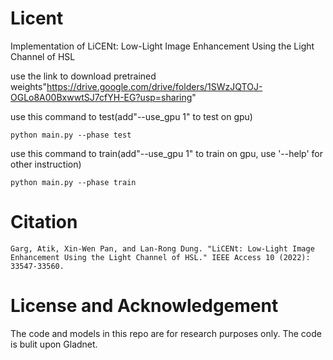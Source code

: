# Licent
Implementation of LiCENt: Low-Light Image Enhancement Using the Light Channel of HSL


use the link to download pretrained weights"https://drive.google.com/drive/folders/1SWzJQTOJ-OGLo8A00BxwwtSJ7cfYH-EG?usp=sharing"

use this command to test(add"--use_gpu 1" to test on gpu)
```
python main.py --phase test
```

use this command to train(add"--use_gpu 1" to train on gpu, use '--help' for other instruction)
```
python main.py --phase train 
```

# Citation
```
Garg, Atik, Xin-Wen Pan, and Lan-Rong Dung. "LiCENt: Low-Light Image Enhancement Using the Light Channel of HSL." IEEE Access 10 (2022): 33547-33560.
```
# License and Acknowledgement
The code and models in this repo are for research purposes only. The code is bulit upon Gladnet.